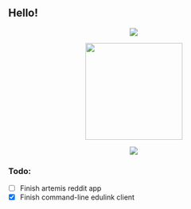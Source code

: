 ## Hello!
<p align="center"><img src="https://github-readme-streak-stats.herokuapp.com/?user=ahsan-a&theme=nord" /></p>
<p align="center"><img height="195" src="https://github-readme-stats-eight-theta.vercel.app/api/top-langs/?username=ahsan-a&layout=compact&langs_count=8&theme=nord"/></p>
<p align="center"><img src="https://github-readme-stats.vercel.app/api?username=ahsan-a&&show_icons=true&theme=nord&line_height=27&v=5" /></p>

### Todo:
-   [ ] Finish artemis reddit app
-   [x] Finish command-line edulink client
